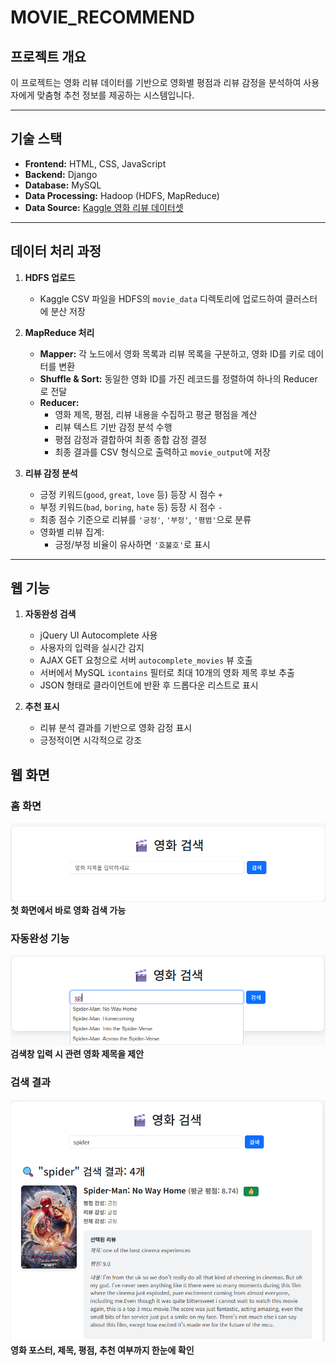 # MOVIE_RECOMMEND

## 프로젝트 개요
이 프로젝트는 영화 리뷰 데이터를 기반으로 영화별 평점과 리뷰 감정을 분석하여 사용자에게 맞춤형 추천 정보를 제공하는 시스템입니다.

---

## 기술 스택
- **Frontend:** HTML, CSS, JavaScript
- **Backend:** Django
- **Database:** MySQL
- **Data Processing:** Hadoop (HDFS, MapReduce)
- **Data Source:** [Kaggle 영화 리뷰 데이터셋](https://www.kaggle.com/datasets/shivvm/popular-movies-imdb-reviews-dataset/data)

---

## 데이터 처리 과정
1. **HDFS 업로드**
   - Kaggle CSV 파일을 HDFS의 `movie_data` 디렉토리에 업로드하여 클러스터에 분산 저장

2. **MapReduce 처리**
   - **Mapper:** 각 노드에서 영화 목록과 리뷰 목록을 구분하고, 영화 ID를 키로 데이터를 변환
   - **Shuffle & Sort:** 동일한 영화 ID를 가진 레코드를 정렬하여 하나의 Reducer로 전달
   - **Reducer:** 
     - 영화 제목, 평점, 리뷰 내용을 수집하고 평균 평점을 계산
     - 리뷰 텍스트 기반 감정 분석 수행
     - 평점 감정과 결합하여 최종 종합 감정 결정
     - 최종 결과를 CSV 형식으로 출력하고 `movie_output`에 저장

3. **리뷰 감정 분석**
   - 긍정 키워드(`good`, `great`, `love` 등) 등장 시 점수 `+`
   - 부정 키워드(`bad`, `boring`, `hate` 등) 등장 시 점수 `-`
   - 최종 점수 기준으로 리뷰를 `'긍정'`, `'부정'`, `'평범'`으로 분류
   - 영화별 리뷰 집계:
     - 긍정/부정 비율이 유사하면 `'호불호'`로 표시

---

## 웹 기능
1. **자동완성 검색**
   - jQuery UI Autocomplete 사용
   - 사용자의 입력을 실시간 감지
   - AJAX GET 요청으로 서버 `autocomplete_movies` 뷰 호출
   - 서버에서 MySQL `icontains` 필터로 최대 10개의 영화 제목 후보 추출
   - JSON 형태로 클라이언트에 반환 후 드롭다운 리스트로 표시

2. **추천 표시**
   - 리뷰 분석 결과를 기반으로 영화 감정 표시
   - 긍정적이면 시각적으로 강조

## 웹 화면
### 홈 화면
![홈 화면](pic/홈화면.png)  
**첫 화면에서 바로 영화 검색 가능**

### 자동완성 기능
![자동완성](pic/자동완성.png)  
**검색창 입력 시 관련 영화 제목을 제안**

### 검색 결과
![검색결과](pic/검색결과.png)  
**영화 포스터, 제목, 평점, 추천 여부까지 한눈에 확인**